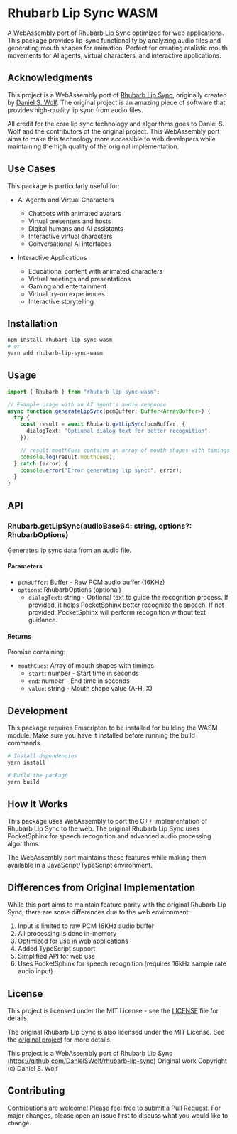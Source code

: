 # Rhubarb Lip Sync WASM

A WebAssembly port of [Rhubarb Lip Sync](https://github.com/DanielSWolf/rhubarb-lip-sync) optimized for web applications. This package provides lip-sync functionality by analyzing audio files and generating mouth shapes for animation. Perfect for creating realistic mouth movements for AI agents, virtual characters, and interactive applications.

## Acknowledgments

This project is a WebAssembly port of [Rhubarb Lip Sync](https://github.com/DanielSWolf/rhubarb-lip-sync), originally created by [Daniel S. Wolf](https://github.com/DanielSWolf). The original project is an amazing piece of software that provides high-quality lip sync from audio files.

All credit for the core lip sync technology and algorithms goes to Daniel S. Wolf and the contributors of the original project. This WebAssembly port aims to make this technology more accessible to web developers while maintaining the high quality of the original implementation.

## Use Cases

This package is particularly useful for:

- AI Agents and Virtual Characters

  - Chatbots with animated avatars
  - Virtual presenters and hosts
  - Digital humans and AI assistants
  - Interactive virtual characters
  - Conversational AI interfaces

- Interactive Applications
  - Educational content with animated characters
  - Virtual meetings and presentations
  - Gaming and entertainment
  - Virtual try-on experiences
  - Interactive storytelling

## Installation

```bash
npm install rhubarb-lip-sync-wasm
# or
yarn add rhubarb-lip-sync-wasm
```

## Usage

```typescript
import { Rhubarb } from "rhubarb-lip-sync-wasm";

// Example usage with an AI agent's audio response
async function generateLipSync(pcmBuffer: Buffer<ArrayBuffer>) {
  try {
    const result = await Rhubarb.getLipSync(pcmBuffer, {
      dialogText: "Optional dialog text for better recognition",
    });

    // result.mouthCues contains an array of mouth shapes with timings
    console.log(result.mouthCues);
  } catch (error) {
    console.error("Error generating lip sync:", error);
  }
}
```

## API

### Rhubarb.getLipSync(audioBase64: string, options?: RhubarbOptions)

Generates lip sync data from an audio file.

#### Parameters

- `pcmBuffer`: Buffer<ArrayBuffer> - Raw PCM audio buffer (16KHz)
- `options`: RhubarbOptions (optional)
  - `dialogText`: string - Optional text to guide the recognition process. If provided, it helps PocketSphinx better recognize the speech. If not provided, PocketSphinx will perform recognition without text guidance.

#### Returns

Promise<LipSyncResult> containing:

- `mouthCues`: Array of mouth shapes with timings
  - `start`: number - Start time in seconds
  - `end`: number - End time in seconds
  - `value`: string - Mouth shape value (A-H, X)

## Development

This package requires Emscripten to be installed for building the WASM module. Make sure you have it installed before running the build commands.

```bash
# Install dependencies
yarn install

# Build the package
yarn build
```

## How It Works

This package uses WebAssembly to port the C++ implementation of Rhubarb Lip Sync to the web. The original Rhubarb Lip Sync uses PocketSphinx for speech recognition and advanced audio processing algorithms.

The WebAssembly port maintains these features while making them available in a JavaScript/TypeScript environment.

## Differences from Original Implementation

While this port aims to maintain feature parity with the original Rhubarb Lip Sync, there are some differences due to the web environment:

1. Input is limited to raw PCM 16KHz audio buffer
2. All processing is done in-memory
3. Optimized for use in web applications
4. Added TypeScript support
5. Simplified API for web use
6. Uses PocketSphinx for speech recognition (requires 16kHz sample rate audio input)

## License

This project is licensed under the MIT License - see the [LICENSE](LICENSE) file for details.

The original Rhubarb Lip Sync is also licensed under the MIT License. See the [original project](https://github.com/DanielSWolf/rhubarb-lip-sync) for more details.

This project is a WebAssembly port of Rhubarb Lip Sync (https://github.com/DanielSWolf/rhubarb-lip-sync)
Original work Copyright (c) Daniel S. Wolf

## Contributing

Contributions are welcome! Please feel free to submit a Pull Request. For major changes, please open an issue first to discuss what you would like to change.
